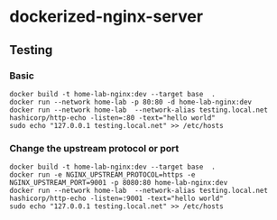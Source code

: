 # dockerized-nginx-server

## Testing

### Basic

```
docker build -t home-lab-nginx:dev --target base  .
docker run --network home-lab -p 80:80 -d home-lab-nginx:dev
docker run --network home-lab  --network-alias testing.local.net hashicorp/http-echo -listen=:80 -text="hello world"
sudo echo "127.0.0.1 testing.local.net" >> /etc/hosts
```

### Change the upstream protocol or port

```
docker build -t home-lab-nginx:dev --target base  .
docker run -e NGINX_UPSTREAM_PROTOCOL=https -e NGINX_UPSTREAM_PORT=9001 -p 8080:80 home-lab-nginx:dev
docker run --network home-lab  --network-alias testing.local.net hashicorp/http-echo -listen=:9001 -text="hello world"
sudo echo "127.0.0.1 testing.local.net" >> /etc/hosts
```
